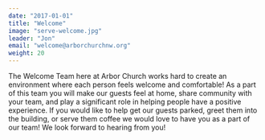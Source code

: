 ```yaml
---
date: "2017-01-01"
title: "Welcome"
image: "serve-welcome.jpg"
leader: "Jon"
email: "welcome@arborchurchnw.org"
weight: 20
---
```


The Welcome Team here at Arbor Church works hard to create an environment where each person feels welcome and comfortable! As a part of this team you will make our guests feel at home, share community with your team, and play a significant role in helping people have a positive experience. If you would like to help get our guests parked, greet them into the building, or serve them coffee we would love to have you as a part of our team! We look forward to hearing from you!
